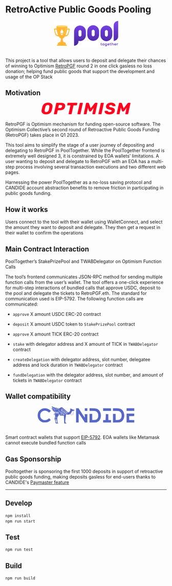 # RetroActive Public Goods Pooling

<div align="center" width="100%">
    <img src="./src/assets/pooltogether-logo--purple-gradient.svg" alt="pooltogether" width="40%"/>
</div>
<br/>

This project is a tool that allows users to deposit and delegate their chances of winning to Optimism [RetroPGF](https://community.optimism.io/docs/governance/retropgf-2/) round 2 in one click gasless no loss donation; helping fund public goods that support the development and usage of the OP Stack

## Motivation
<div align="center">
    <img src="./src/assets/optimism-logo.svg" alt="optimism" width="55%"/>
</div>
<br/>
RetroPGF is Optimism mechanism for funding open-source software. The Optimism Collective’s second round of Retroactive Public Goods Funding (RetroPGF) takes place in Q1 2023.

This tool aims to simplify the stage of a user journey of depositing and delegating to RetroPGF in PoolTogether. While the PoolTogether frontend is extremely well designed 3, it is constrained by EOA wallets’ limitations. A user wanting to deposit and delegate to RetroPGF with an EOA has a multi-step process involving several transaction executions and two different web pages.

Harnessing the power PoolTogether as a no-loss saving protocol and CANDIDE account abstraction benefits to remove friction in participating in public goods funding.

## How it works

Users connect to the tool with their wallet using WalletConnect, and select the amount they want to deposit and delegate. They then get a request in their wallet to confirm the operations

## Main Contract Interaction

PoolTogether’s StakePrizePool and TWABDelegator on Optimism
Function Calls

The tool’s frontend communicates JSON-RPC method for sending multiple function calls from the user’s wallet. The tool offers a one-click experience for multi-step interactions of bundled calls that approve USDC, deposit to the pool and delegate the tickets to RetroPGF.eth. The standard for communication used is EIP-5792. The following function calls are communicated:

- `approve` X amount USDC ERC-20 contract

- `deposit` X amount USDC token to `StakePrizePool` contract

- `approve` X amount TICK ERC-20 contract

- `stake` with delegator address and X amount of TICK in `TWABDelegator` contract

- `createDelegation` with delegator address, slot number, delegatee address and lock duration in `TWABDelegator` contract

- `fundDelegation` with the delegator address, slot number, and amount of tickets in `TWABDelegator` contract

## Wallet compatibility

<div align="center">
    <img src="./src/assets/candide-logo-watermark-lighter.svg" alt="candide" width="60%"/>
</div>
<br/>

Smart contract wallets that support [EIP-5792](https://eips.ethereum.org/EIPS/eip-5792). EOA wallets like Metamask cannot execute bundled function calls

## Gas Sponsorship

Pooltogether is sponsoring the first 1000 deposits in support of retroactive public goods funding, making deposits gasless for end-users thanks to CANDIDE's [Paymaster feature](https://docs.candidewallet.com/develop/wallet/gas-sponsorship)

---

## Develop

```bash
npm install
npm run start
```

## Test

```bash
npm run test
```

## Build

```bash
npm run build
```
